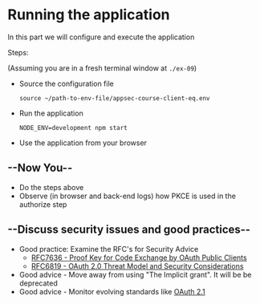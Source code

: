 # Running the application

In this part we will configure and execute the application

Steps:

(Assuming you are in a fresh terminal window at `./ex-09`)
  
* Source the configuration file

    ```shell
    source ~/path-to-env-file/appsec-course-client-eq.env
    ```

* Run the application

    ```shell
    NODE_ENV=development npm start 
    ```

* Use the application from your browser

## --Now You--

* Do the steps above
* Observe (in browser and back-end logs) how PKCE is used in the authorize step
  
## --Discuss security issues and good practices--

* Good practice: Examine the RFC's for Security Advice
  * [RFC7636 -  Proof Key for Code Exchange by OAuth Public Clients](https://datatracker.ietf.org/doc/html/rfc7636#section-7)
  * [RFC6819 -  OAuth 2.0 Threat Model and Security Considerations](https://datatracker.ietf.org/doc/html/rfc6819)
* Good advice - Move away from using "The Implicit grant". It will be be deprecated
* Good advice - Monitor evolving standards like [OAuth 2.1](https://oauth.net/2.1/)
